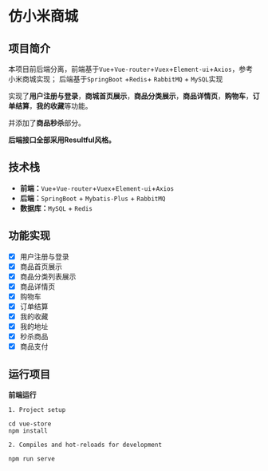 # 仿小米商城

## 项目简介

本项目前后端分离，前端基于`Vue`+`Vue-router`+`Vuex`+`Element-ui`+`Axios`，参考小米商城实现；
后端基于`SpringBoot` +`Redis`+ `RabbitMQ` + `MySQL`实现

实现了**用户注册与登录**，**商城首页展示**，**商品分类展示**，**商品详情页**，**购物车**，**订单结算**，**我的收藏**等功能。

并添加了**商品秒杀**部分。

**后端接口全部采用Resultful风格。**

## 技术栈

- **前端：**`Vue`+`Vue-router`+`Vuex`+`Element-ui`+`Axios`
- **后端：**`SpringBoot` + `Mybatis-Plus` + `RabbitMQ`
- **数据库：**`MySQL` + `Redis`

## 功能实现

- [x] 用户注册与登录
- [x] 商品首页展示
- [x] 商品分类列表展示
- [x] 商品详情页
- [x] 购物车
- [x] 订单结算
- [x] 我的收藏
- [x] 我的地址
- [x] 秒杀商品
- [x] 商品支付

## 运行项目

**前端运行**

```
1. Project setup

cd vue-store
npm install

2. Compiles and hot-reloads for development

npm run serve
```


